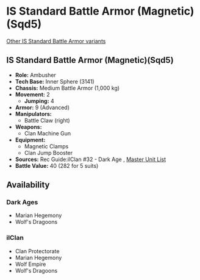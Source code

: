 # IS Standard Battle Armor (Magnetic)(Sqd5) 

[Other IS Standard Battle Armor variants](../is_standard_battle_armor.md) 

## IS Standard Battle Armor (Magnetic)(Sqd5) 

- **Role:** Ambusher 
- **Tech Base:** Inner Sphere (3141) 
- **Chassis:** Medium Battle Armor (1,000 kg) 
- **Movement:** 2 
  - **Jumping:** 4 
- **Armor:** 9 (Advanced) 
- **Manipulators:** 
  - Battle Claw (right) 
- **Weapons:** 
  - Clan Machine Gun 
- **Equipment:** 
  - Magnetic Clamps 
  - Clan Jump Booster 
- **Sources:** Rec Guide:ilClan #32 - Dark Age , [Master Unit List](http://masterunitlist.info/Unit/Details/9468) 
- **Battle Value:** 40 (282 for 5 suits) 

## Availability 

### Dark Ages 

- Marian Hegemony 
- Wolf's Dragoons 

### ilClan 

- Clan Protectorate 
- Marian Hegemony 
- Wolf Empire 
- Wolf's Dragoons 


